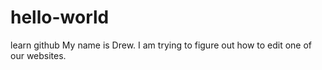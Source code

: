 # hello-world
learn github
My name is Drew. I am trying to figure out how to edit one of our websites.
